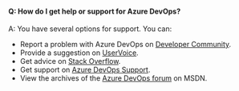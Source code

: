 

#### Q: How do I get help or support for Azure DevOps?

A:	You have several options for support. You can:
*   Report a problem with Azure DevOps on [Developer Community](https://developercommunity.visualstudio.com/spaces/21/index.html).
*   Provide a suggestion on [UserVoice](https://visualstudio.uservoice.com/forums/330519-team-services).
*   Get advice on [Stack Overflow](https://stackoverflow.com/questions/tagged/vs-team-services).
*   Get support on [Azure DevOps Support](https://visualstudio.microsoft.com/team-services/support).
*   View the archives of the [Azure DevOps forum](https://social.msdn.microsoft.com/Forums/en-us/home?forum=TFService) on MSDN.
